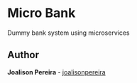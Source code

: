 <h1 align="left">
  <strong>Micro Bank</strong>
</h1>

<p align="left">
  Dummy bank system using microservices
</p>

## Author

**Joalison Pereira** - [joalisonpereira](https://github.com/joalisonpereira)
